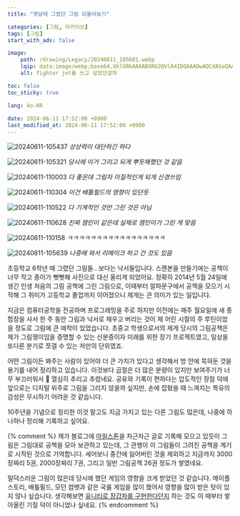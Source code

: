```yaml
---
title: "옛날에 그렸던 그림 되돌아보기"

categories: [그림, 아카이브]
tags: [그림]
start_with_ads: false

image:
    path: /drawing/Legacy/20240611_105601.webp
    lqip: data:image/webp;base64,UklGRkAAAABXRUJQVlA4IDQAAADwAQCdASoQAAgAAUAmJaQAAxeeWOcXmAAA/v40sMcuA/xORxchHG8Nwik+NPbpaQX0k4AA
    alt: fighter jet를 쓰고 싶었던걸까

toc: false
toc_sticky: true

lang: ko-KR
 
date: 2024-06-11 17:52:00 +0900
last_modified_at: 2024-06-11 17:52:00 +0900
---
```


![20240611-105437](/drawing/Legacy/20240611_105437.webp)
_상상력이 대단하긴 하다_

![20240611-105321](/drawing/Legacy/20240611_105321.webp)
_당시에 이거 그리고 되게 뿌듯해했던 것 같음_

![20240611-110003](/drawing/Legacy/20240611_110003.webp)
_다 좋은데 그림자 이질적인게 되게 신경쓰임_

![20240611-110304](/drawing/Legacy/20240611_110304.webp)
_이건 배틀필드의 영향이 있던듯_

![20240611-110522](/drawing/Legacy/20240611_110522.webp)
_다 기계적인 것만 그린 것은 아님_

![20240611-110628](/drawing/Legacy/20240611_110628.webp)
_진짜 잼민이 같은데 실제로 잼민이가 그린 게 맞음_

![20240611-110158](/drawing/Legacy/20240611_110158.webp)
_ㅋㅋㅋㅋㅋㅋㅋㅋㅋㅋㅋㅋㅋㅋㅋㅋㅋ_

![20240611-105639](/drawing/Legacy/20240611_105639.webp)
_나중에 와서 리메이크 하고 간 것도 있음_

초등학교 6학년 때 그렸던 그림들.. 보다는 낙서들입니다. 스캔본을 만들기에는 공책이 너무 작고 종이가 뻣뻣해 사진으로 대신 올리게 되었어요. 정확히 2014년 5월 24일에 생긴 인생 처음의 그림 공책에 그린 그림으로, 이때부터 알파문구에서 공책을 모으기 시작해 그 취미가 고등학교 졸업까지 이어졌으니 제게는 큰 의미가 있는 일입니다.

지금은 컴퓨터공학을 전공하며 프로그래밍을 주로 하지만 이전에는 매주 월요일에 새 종합장을 사서 한 주 동안 그림과 낙서로 채우고 버리는 것이 제 어린 시절의 주 루틴이었을 정도로 그림에 큰 애착이 있었습니다. 초중고 학생으로서의 제게 당시의 그림공책은 제가 그림쟁이임을 증명할 수 있는 신분증이자 미래를 위한 장기 프로젝트였고, 일상을 또다른 분기로 쪼갤 수 있는 저만의 단위였죠.

어떤 그림이든 봐주는 사람이 있어야 더 큰 가치가 있다고 생각해서 방 안에 묵혀둔 것을 용기를 내어 정리하고 있습니다. 이것보다 곱절은 더 많은 분량이 있지만 보여주기가 너무 부끄러워서 🥲 열심히 추리고 추렸네요. 공유와 기록이 편하다는 압도적인 장점 덕에 앞으로는 디지털 위주로 그림을 그리지 않을까 싶지만, 손에 잡혔을 때 느껴지는 특유의 감성은 무시하기 어려운 것 같습니다.

10주년을 기념으로 정리한 이것 말고도 지금 가지고 있는 다른 그림도 많은데, 나중에 하나하나 정리해 기록하고 싶어요.

{% comment %}
제가 블로그에 [마일스톤](https://hynrng.github.io/categories/%EB%A7%88%EC%9D%BC%EC%8A%A4%ED%86%A4/)을 차근차근 글로 기록해 모으고 있듯이 그림은 그림대로 공책을 모아 보관하고 있는데, 그 관행이 이 그림들이 그려진 공책을 계기로 시작된 것으로 기억합니다. 세어보니 중간에 잃어버린 것을 제외하고 지금까지 3000장짜리 5권, 2000장짜리 7권, 그리고 일반 그림공책 26권 정도가 쌓였네요.

밀덕스러운 그림이 많은데 당시에 했던 게임의 영향을 크게 받았던 것 같습니다. 메이플스토리, 배틀필드, 모던 컴뱃과 같은 국룰 게임을 많이 했어서 영향을 많이 받은 탓이 있지 않나 싶습니다. 생각해보면 [유니티로 장갑차를 구현한다던지](https://hynrng.github.io/posts/lavad/) 하는 것도 이 때부터 쌓아올린 기질 덕이 아니었나 싶네요.
{% endcomment %}